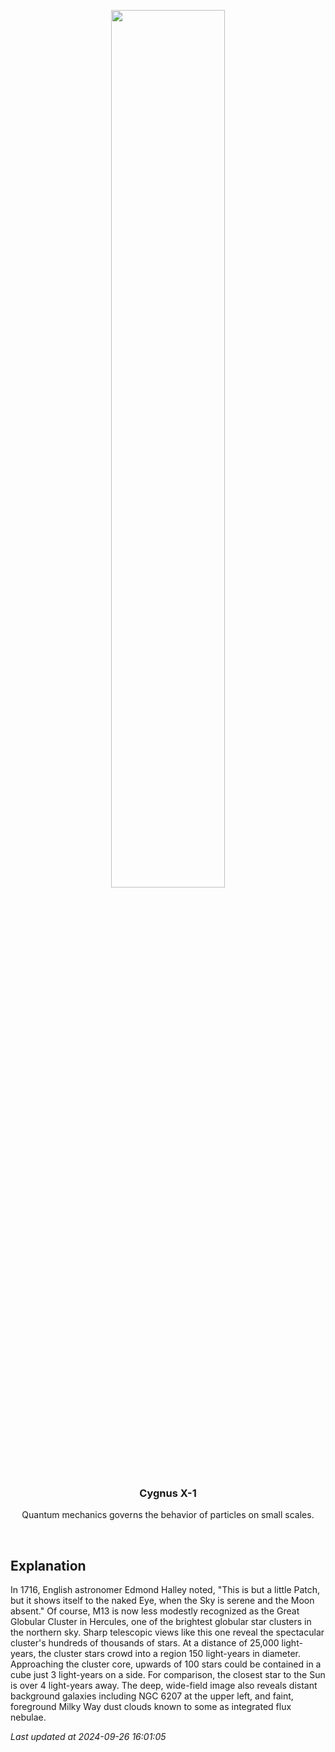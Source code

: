 <p align='center'>
    <img src='https://apod.nasa.gov/apod/image/2409/M13IFN_1024.jpg' width='60%' />
    <h3 align="center">Cygnus X-1</h3>
    <p align="center">Quantum mechanics governs the behavior of particles on small scales.</p>
</p>
<br/>

Explanation
--
In 1716, English astronomer Edmond Halley noted, "This is but a little Patch, but it shows itself to the naked Eye, when the Sky is serene and the Moon absent." Of course, M13 is now less modestly recognized as the Great Globular Cluster in Hercules, one of the brightest globular star clusters in the northern sky. Sharp telescopic views like this one reveal the spectacular cluster's hundreds of thousands of stars. At a distance of 25,000 light-years, the cluster stars crowd into a region 150 light-years in diameter. Approaching the cluster core, upwards of 100 stars could be contained in a cube just 3 light-years on a side. For comparison, the closest star to the Sun is over 4 light-years away. The deep, wide-field image also reveals distant background galaxies including NGC 6207 at the upper left, and faint, foreground Milky Way dust clouds known to some as integrated flux nebulae.


*Last updated at 2024-09-26 16:01:05*
